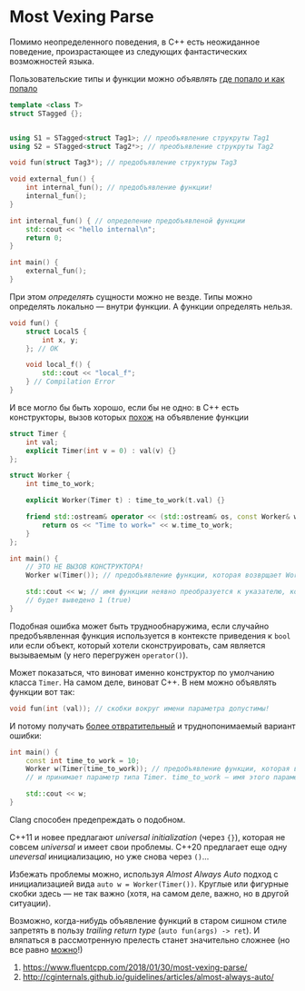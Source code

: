# Most Vexing Parse

Помимо неопределенного поведения, в C++ есть неожиданное поведение,
произрастающее из следующих фантастических возможностей языка.

Пользовательские типы и функции можно *объявлять* [где попало и как попало](https://godbolt.org/z/MWszrj)

```C++
template <class T>
struct STagged {};


using S1 = STagged<struct Tag1>; // преобъявление струкруты Tag1
using S2 = STagged<struct Tag2*>; // преобъявление струкруты Tag2

void fun(struct Tag3*); // предобъявление структуры Tag3

void external_fun() {
    int internal_fun(); // предобъявление функции!
    internal_fun();
}

int internal_fun() { // определение предобъявленой функции
    std::cout << "hello internal\n";
    return 0;
}

int main() {
    external_fun();
}
```

При этом *определять* сущности можно не везде.
Типы можно определять локально — внутри функции. А функции определять нельзя.

```C++
void fun() {
    struct LocalS {
        int x, y;
    }; // OK

    void local_f() {
        std::cout << "local_f";
    } // Compilation Error
}
```

И все могло бы быть хорошо, если бы не одно: в C++ есть конструкторы, вызов которых [похож](https://godbolt.org/z/h6zTor) на объявление функции

```C++
struct Timer {
    int val;
    explicit Timer(int v = 0) : val(v) {}
};

struct Worker {
    int time_to_work;

    explicit Worker(Timer t) : time_to_work(t.val) {}

    friend std::ostream& operator << (std::ostream& os, const Worker& w) {
        return os << "Time to work=" << w.time_to_work;
    }
};

int main() {
    // ЭТО НЕ ВЫЗОВ КОНСТРУКТОРА!
    Worker w(Timer()); // предобъявление функции, которая возврщает Worker и принимает функцию, возвращающую Timer и не принимающую ничего!

    std::cout << w; // имя функции неявно преобразуется к указателю, который неявно преобразуется к bool
    // будет выведено 1 (true)
}
```

Подобная ошибка может быть труднообнаружима, если случайно предобъявленная функция используется в контексте приведения к `bool` или если объект, который хотели сконструировать, сам является вызываемым (у него перегружен `operator()`).

Может показаться, что виноват именно конструктор по умолчанию класса `Timer`. На самом деле, виноват C++.
В нем можно объявлять функции вот так:

```C++
void fun(int (val)); // скобки вокруг имени параметра допустимы!
```

И потому получать [более отвратительный](https://godbolt.org/z/dhz6nK) и труднопонимаемый вариант ошибки:

```C++
int main() {
    const int time_to_work = 10;
    Worker w(Timer(time_to_work)); // предобъявление функции, которая возвращает Worker
    // и принимает параметр типа Timer. time_to_work — имя этого параметра!

    std::cout << w;
}
```

Clang способен предепреждать о подобном.

С++11 и новее предлагают *universal initialization* (через `{}`), которая не совсем *universal* и имеет свои проблемы.
C++20 предлагает еще одну *uneversal* инициализацию, но уже снова через `()`...

Избежать проблемы можно, используя *Almost Always Auto* подход с инициализацией вида
`auto w = Worker(Timer())`. Круглые или фигурные скобки здесь — не так важно (хотя, на самом деле, важно, но в другой ситуации).

Возможно, когда-нибудь объявление функций в старом сишном стиле запретять в пользу
*trailing return type* (`auto fun(args) -> ret`). И вляпаться в рассмотренную прелесть станет значительно сложнее (но все равно [можно](https://www.youtube.com/watch?v=tsG95Y-C14k)!)

1. https://www.fluentcpp.com/2018/01/30/most-vexing-parse/
2. http://cginternals.github.io/guidelines/articles/almost-always-auto/
